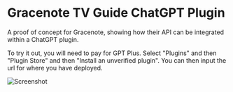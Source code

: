 # Gracenote TV Guide ChatGPT Plugin
 
 A proof of concept for Gracenote, showing how their API can be integrated within a ChatGPT plugin.

 To try it out, you will need to pay for GPT Plus.  Select "Plugins" and then "Plugin Store" and then "Install an unverified plugin".  You can then input the url for where you have deployed.

![Screenshot](ref/screenshot.jpg)
